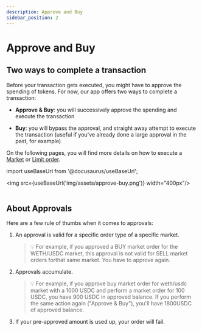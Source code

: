 ```yaml
---
description: Approve and Buy
sidebar_position: 2
---
```



# Approve and Buy

## Two ways to complete a transaction

Before your transaction gets executed, you might have to approve the spending of tokens.
For now, our app offers two ways to complete a transaction:

* **Approve & Buy**: you will successively approve the spending and execute the transaction

* **Buy**: you will bypass the approval, and straight away attempt to execute the transaction (useful if you've already done a large approval in the past, for example)

On the following pages, you will find more details on how to execute a [Market](./how-to-market-order.md) or [Limit order](./how-to-limit-order.md).

import useBaseUrl from '@docusaurus/useBaseUrl';

<img src={useBaseUrl('img/assets/approve-buy.png')} width="400px"/><br /><br />


## About Approvals

Here are a few rule of thumbs when it comes to approvals:

1. An approval is valid for a specific order type of a specific market.

    > 💡
    > For example, if you approved a BUY market order for the WETH/USDC market, this approval is not valid for SELL market orders forthat same market. You have to approve again.

2. Approvals accumulate.

    > 💡
    > For example, if you approve buy market order for weth/usdc market with a 1000 USDC and perform a market order for 100 USDC, you have 900 USDC in approved balance. If you perform the same action again ("Approve & Buy"), you'll have 1800USDC of approved balance.

3. If your pre-approved amount is used up, your order will fail.